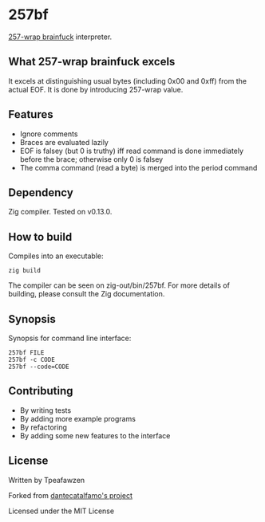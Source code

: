 # 257bf

[257-wrap brainfuck] interpreter.

[257-wrap brainfuck]: https://www.esolangs.org/wiki/257-wrap_brainfuck

## What 257-wrap brainfuck excels

It excels at distinguishing usual bytes (including 0x00 and 0xff) from the actual EOF. It is done by introducing 257-wrap value.

## Features

* Ignore comments
* Braces are evaluated lazily
* EOF is falsey (but 0 is truthy) iff read command is done immediately before the brace; otherwise only 0 is falsey
* The comma command (read a byte) is merged into the period command

## Dependency

Zig compiler.
Tested on v0.13.0.

## How to build

Compiles into an executable:

```
zig build
```

The compiler can be seen on zig-out/bin/257bf.
For more details of building, please consult the Zig documentation.

## Synopsis

Synopsis for command line interface:

```
257bf FILE
257bf -c CODE
257bf --code=CODE
```

## Contributing 
* By writing tests
* By adding more example programs
* By refactoring
* By adding some new features to the interface

## License

Written by Tpeafawzen

Forked from [dantecatalfamo's project](https://github.com/dantecatalfamo/brainfuck-zig)

Licensed under the MIT License
